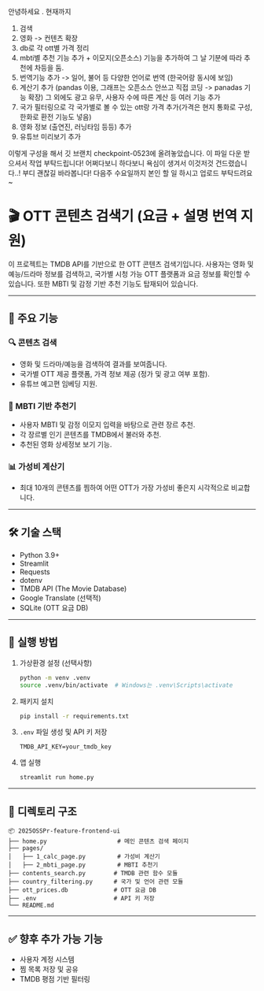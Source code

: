 안녕하세요 . 현재까지

1. 검색
2. 영화 -> 컨텐츠 확장
3. db로 각 ott별 가격 정리
4. mbti별 추천 기능 추가 + 이모지(오픈소스) 기능을 추가하여 그 날 기분에 따라 추천에 차등을 둠.
5. 번역기능 추가 -> 일어, 불어 등 다양한 언어로 번역 (한국어랑 동시에 보임)
6. 계산기 추가 (pandas 이용, 그래프는 오픈소스 안쓰고 직접 코딩 -> panadas 기능 확장) 그 외에도 광고 유무, 사용자 수에 따른 계산 등 여러 기능 추가
7. 국가 필터링으로 각 국가별로 볼 수 있는 ott랑 가격 추가(가격은 현지 통화로 구성, 한화로 환전 기능도 넣음)
8. 영화 정보 (출연진, 러닝타임 등등) 추가
9. 유튜브 미리보기 추가

이렇게 구성을 해서 깃 브랜치 checkpoint-0523에 올려놓았습니다. 이 파일 다운 받으셔서 작업 부탁드립니다!
어쩌다보니 하다보니 욕심이 생겨서 이것저것 건드렸습니다..! 부디 괜찮길 바라봅니다!
다음주 수요일까지 본인 할 일 하시고 업로드 부탁드려요~




# 🎬 OTT 콘텐츠 검색기 (요금 + 설명 번역 지원)

이 프로젝트는 TMDB API를 기반으로 한 OTT 콘텐츠 검색기입니다. 사용자는 영화 및 예능/드라마 정보를 검색하고, 국가별 시청 가능 OTT 플랫폼과 요금 정보를 확인할 수 있습니다. 또한 MBTI 및 감정 기반 추천 기능도 탑재되어 있습니다.

---

## 📌 주요 기능

### 🔍 콘텐츠 검색
- 영화 및 드라마/예능을 검색하여 결과를 보여줍니다.
- 국가별 OTT 제공 플랫폼, 가격 정보 제공 (정가 및 광고 여부 포함).
- 유튜브 예고편 임베딩 지원.

### 🧠 MBTI 기반 추천기
- 사용자 MBTI 및 감정 이모지 입력을 바탕으로 관련 장르 추천.
- 각 장르별 인기 콘텐츠를 TMDB에서 불러와 추천.
- 추천된 영화 상세정보 보기 기능.

### 📊 가성비 계산기
- 최대 10개의 콘텐츠를 찜하여 어떤 OTT가 가장 가성비 좋은지 시각적으로 비교합니다.

---

## 🛠️ 기술 스택

- Python 3.9+
- Streamlit
- Requests
- dotenv
- TMDB API (The Movie Database)
- Google Translate (선택적)
- SQLite (OTT 요금 DB)

---

## 🚀 실행 방법

1. 가상환경 설정 (선택사항)
    ```bash
    python -m venv .venv
    source .venv/bin/activate  # Windows는 .venv\Scripts\activate
    ```

2. 패키지 설치
    ```bash
    pip install -r requirements.txt
    ```

3. `.env` 파일 생성 및 API 키 저장
    ```env
    TMDB_API_KEY=your_tmdb_key
    ```

4. 앱 실행
    ```bash
    streamlit run home.py
    ```

---

## 📁 디렉토리 구조

```
📦 2025OSSPr-feature-frontend-ui
├── home.py                    # 메인 콘텐츠 검색 페이지
├── pages/
│   ├── 1_calc_page.py         # 가성비 계산기
│   ├── 2_mbti_page.py         # MBTI 추천기
├── contents_search.py        # TMDB 관련 함수 모듈
├── country_filtering.py      # 국가 및 언어 관련 모듈
├── ott_prices.db             # OTT 요금 DB
├── .env                      # API 키 저장
└── README.md
```

---

## ✅ 향후 추가 가능 기능
- 사용자 계정 시스템
- 찜 목록 저장 및 공유
- TMDB 평점 기반 필터링
